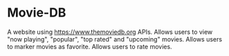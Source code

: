 # Movie-DB
A website using https://www.themoviedb.org APIs.
Allows users to view "now playing", "popular", "top rated" and "upcoming" movies.
Allows users to marker movies as favorite.
Allows users to rate movies.
